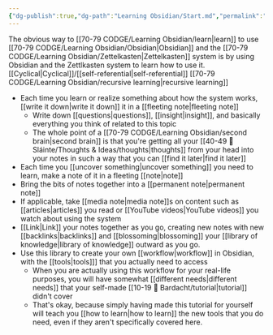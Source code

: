 ```yaml
---
{"dg-publish":true,"dg-path":"Learning Obsidian/Start.md","permalink":"/learning-obsidian/start/","created":"","updated":""}
---
```


The obvious way to [[70-79 CODGE/Learning Obsidian/learn\|learn]] to use [[70-79 CODGE/Learning Obsidian/Obsidian\|Obsidian]] and the [[70-79 CODGE/Learning Obsidian/Zettelkasten\|Zettelkasten]] system is by using Obsidian and the Zettlkasten system to learn how to use it.
[[Cyclical\|Cyclical]]/[[self-referential\|self-referential]] [[70-79 CODGE/Learning Obsidian/recursive learning\|recursive learning]]
- Each time you learn or realize something about how the system works, [[write it down\|write it down]] it in a [[fleeting note\|fleeting note]]
   - Write down [[questions\|questions]], [[insight\|insight]], and basically everything you think of related to this topic
   -  The whole point of a [[70-79 CODGE/Learning Obsidian/second brain\|second brain]] is that you're getting all your [[40-49 🔅 Sláinte/Thoughts & Ideas/thoughts\|thoughts]] from your head into your notes in such a way that you can [[find it later\|find it later]]
- Each time you [[uncover something\|uncover something]] you need to learn, make a note of it in a fleeting [[note\|note]]
- Bring the bits of notes together into a [[permanent note\|permanent note]]
- If applicable, take [[media note\|media note]]s on content such as [[articles\|articles]] you read  or [[YouTube videos\|YouTube videos]] you watch about using the system
- [[Link\|Link]] your notes together as you go, creating new notes with new [[backlinks\|backlinks]] and [[blossoming\|blossoming]] your [[library of knowledge\|library of knowledge]] outward as you go. 
- Use this library to create your own [[workflow\|workflow]] in Obsidian, with the [[tools\|tools]]] that you actually need to access
   - When you are actually using this workflow for your real-life purposes, you will have somewhat [[different needs\|different needs]] that your self-made [[10-19 💢 Bardacht/tutorial\|tutorial]] didn't cover
   - That's okay, because simply having made this tutorial for yourself will teach you [[how to learn\|how to learn]] the new tools that you do need, even if they aren't specifically covered here.
